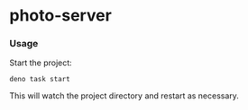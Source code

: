 # photo-server

### Usage

Start the project:

```
deno task start
```

This will watch the project directory and restart as necessary.
